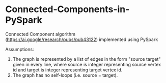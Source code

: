 # Connected-Components-in-PySpark
Connected Component algorithm (https://ai.google/research/pubs/pub43122) implemented using PySpark

Assumptions:
1. The graph is represented by a list of edges in the form "source target" given in every line, where source is integer representing source vertex id and target is integer representing target vertex id.
2. The graph has no self-loops (i.e. source = target). 
